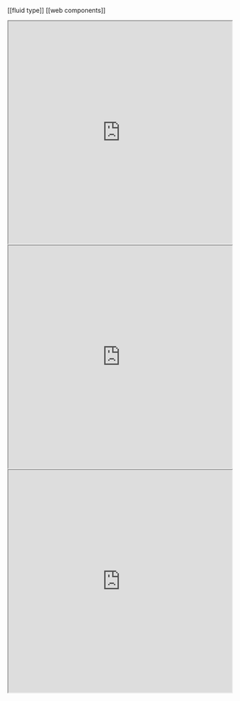 [[fluid type]]
[[web components]]

<iframe src="https://thatcreativecode.page/" height=500 style="width:100%"></iframe>

<iframe src="https://tympanus.net/codrops/2022/01/03/building-a-scrollable-and-draggable-timeline-with-gsap/" height=500 style="width:100%; background: white"></iframe>

<iframe src="https://www.freecodecamp.org/news/how-to-create-a-css-only-loader/" height=500 style="width:100%"></iframe>